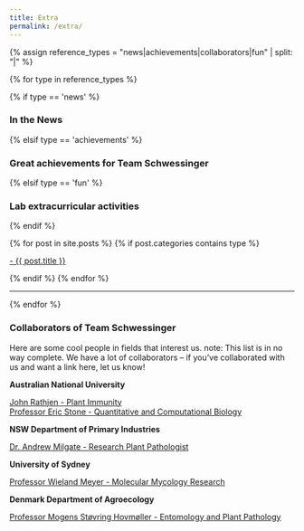 ```yaml
---
title: Extra
permalink: /extra/
---
```





{% assign reference_types = "news|achievements|collaborators|fun" | split: "|" %}

{% for type in reference_types %}

{% if type == 'news' %}
### **In the News**
 {% elsif type == 'achievements' %}
### **Great achievements for Team Schwessinger**
 {% elsif type == 'fun' %}
### **Lab extracurricular activities**
{% endif %}

 <div class="content list">
  {% for post in site.posts %}
    {% if post.categories contains type %}
    <div class="list-item">
      <p class="list-post-title">
        <a href="{{ site.baseurl }}{{ post.url }}">- {{ post.title }}</a>
      </p>
    </div>
    {% endif %}
  {% endfor %}
</div>

<hr>
{% endfor %}

### **Collaborators of Team Schwessinger**
Here are some cool people in fields that interest us. note: This list is in no way complete. We have a lot of collaborators – if you’ve collaborated with us and want a link here, let us know!

**Australian National University**

[John Rathjen - Plant Immunity](https://biology.anu.edu.au/research/labs/rathjen-group-plant-immunity)  
[Professor Eric Stone - Quantitative and Computational Biology](https://biology.anu.edu.au/research/labs/stone-group-quantitative-and-computational-biology)

**NSW Department of Primary Industries**

[Dr. Andrew Milgate - Research Plant Pathologist](https://www.dpi.nsw.gov.au/about-us/research-development/staff/staff-profiles/andrew-milgate)

**University of Sydney**

[Professor Wieland Meyer - Molecular Mycology Research](http://www.mycologylab.org/DefaultInfo.aspx?Page=Home)

**Denmark Department of Agroecology**

[Professor Mogens Støvring Hovmøller - Entomology and Plant Pathology](http://pure.au.dk/portal/en/mogens.hovmoller@agrsci.dk)
